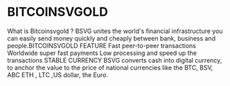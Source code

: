 # BITCOINSVGOLD
What is Bitcoinsvgold ? BSVG unites the world's financial infrastructure you can easily send money quickly and cheaply between bank, business and people.BITCOINSVGOLD FEATURE Fast peer-to-peer transactions Worldwide super fast payments Low processing and speed up the transactions STABLE CURRENCY BSVG converts cash into digital currency, to anchor the value to the price of national currencies like the BTC, BSV, ABC ETH , LTC ,US dollar, the Euro.  
